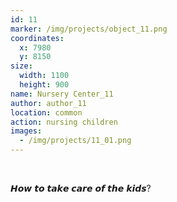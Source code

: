 ```yaml
---
id: 11
marker: /img/projects/object_11.png
coordinates:
  x: 7980
  y: 8150
size:
  width: 1100
  height: 900
name: Nursery Center_11
author: author_11
location: common
action: nursing children
images:
  - /img/projects/11_01.png
---
```

<br>

𝙃𝙤𝙬 𝙩𝙤 𝙩𝙖𝙠𝙚 𝙘𝙖𝙧𝙚 𝙤𝙛 𝙩𝙝𝙚 𝙠𝙞𝙙𝙨?

<br>

<br>